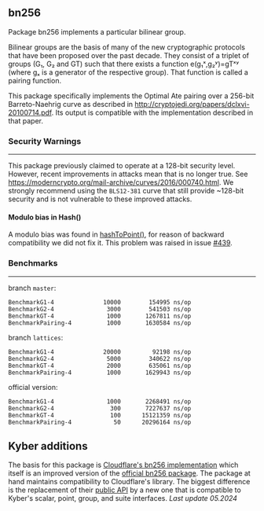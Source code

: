 bn256
-----

Package bn256 implements a particular bilinear group.

Bilinear groups are the basis of many of the new cryptographic protocols that
have been proposed over the past decade. They consist of a triplet of groups
(G₁, G₂ and GT) such that there exists a function e(g₁ˣ,g₂ʸ)=gTˣʸ (where gₓ is a
generator of the respective group). That function is called a pairing function.

This package specifically implements the Optimal Ate pairing over a 256-bit
Barreto-Naehrig curve as described in
http://cryptojedi.org/papers/dclxvi-20100714.pdf. Its output is compatible with
the implementation described in that paper.

### Security Warnings
---
This package previously claimed to operate at a 128-bit security level. However,
recent improvements in attacks mean that is no longer true. See
https://moderncrypto.org/mail-archive/curves/2016/000740.html. 
We strongly recommend using the `BLS12-381` curve that still provide ~128-bit security and is not vulnerable to these improved attacks.

#### Modulo bias in Hash()
A modulo bias was found in [hashToPoint()](https://github.com/dedis/kyber/blob/9ac80102d756a21f318685e230e33791c44b5e2e/pairing/bn256/point.go#L239), for reason of backward compatibility we did not fix it. This problem was raised in issue [#439](https://github.com/dedis/kyber/issues/439).

### Benchmarks
---

branch `master`:
```
BenchmarkG1-4        	   10000	    154995 ns/op
BenchmarkG2-4        	    3000	    541503 ns/op
BenchmarkGT-4        	    1000	   1267811 ns/op
BenchmarkPairing-4   	    1000	   1630584 ns/op
```

branch `lattices`:
```
BenchmarkG1-4        	   20000	     92198 ns/op
BenchmarkG2-4        	    5000	    340622 ns/op
BenchmarkGT-4        	    2000	    635061 ns/op
BenchmarkPairing-4   	    1000	   1629943 ns/op
```

official version:
```
BenchmarkG1-4        	    1000	   2268491 ns/op
BenchmarkG2-4        	     300	   7227637 ns/op
BenchmarkGT-4        	     100	  15121359 ns/op
BenchmarkPairing-4   	      50	  20296164 ns/op
```

Kyber additions
---------------

The basis for this package is [Cloudflare's bn256 implementation](https://github.com/cloudflare/bn256)
which itself is an improved version of the [official bn256 package](https://golang.org/x/crypto/bn256).
The package at hand maintains compatibility to Cloudflare's library. The biggest difference is the replacement of their
[public API](https://github.com/cloudflare/bn256/blob/master/bn256.go) by a new
one that is compatible to Kyber's scalar, point, group, and suite interfaces. *Last update 05.2024*
